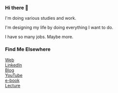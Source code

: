 ### Hi there 👋

I'm doing various studies and work. 

I'm designing my life by doing everything I want to do.  

I have so many jobs. Maybe more.  

### Find Me Elsewhere

[Web](forus.ai)  
[LinkedIn](https://www.linkedin.com/in/kiwoong-yeom-9908b21b1/)  
[Blog](https://hipgyung.tistory.com/)  
[YouTube](https://www.youtube.com/channel/UCakfMU03ImeiRukrloMrkKA?view_as=subscriber)  
[e-book](https://smartstore.naver.com/gyunggyung/products/4848817970)  
[Lecture](https://home.modulabs.co.kr/product/%ea%b0%99%ec%9d%b4-%ea%b3%b5%eb%b6%80%ed%95%98%eb%8a%94-%ed%8c%8c%ec%9d%b4%ec%8d%ac-%eb%8d%b0%ec%9d%b4%ed%84%b0-%eb%b6%84%ec%84%9d/)

<!--
**gyunggyung/gyunggyung** is a ✨ _special_ ✨ repository because its `README.md` (this file) appears on your GitHub profile.

Here are some ideas to get you started:

- 🔭 I’m currently working on ...
- 🌱 I’m currently learning ...
- 👯 I’m looking to collaborate on ...
- 🤔 I’m looking for help with ...
- 💬 Ask me about ...
- 📫 How to reach me: ...
- 😄 Pronouns: ...
- ⚡ Fun fact: ...
-->
